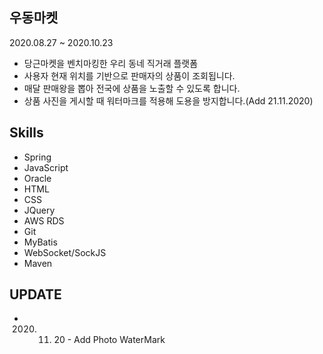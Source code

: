 ## 우동마켓

2020.08.27 ~ 2020.10.23

* 당근마켓을 벤치마킹한 우리 동네 직거래 플랫폼
* 사용자 현재 위치를 기반으로 판매자의 상품이 조회됩니다.
* 매달 판매왕을 뽑아 전국에 상품을 노출할 수 있도록 합니다.
* 상품 사진을 게시할 때 워터마크를 적용해 도용을 방지합니다.(Add 21.11.2020)

## Skills
* Spring
* JavaScript
* Oracle
* HTML
* CSS
* JQuery
* AWS RDS
* Git
* MyBatis
* WebSocket/SockJS
* Maven

## UPDATE
* 2020. 11. 20 - Add Photo WaterMark
